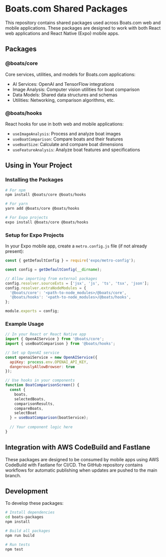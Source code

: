 # Boats.com Shared Packages

This repository contains shared packages used across Boats.com web and mobile applications. These packages are designed to work with both React web applications and React Native (Expo) mobile apps.

## Packages

### @boats/core

Core services, utilities, and models for Boats.com applications:

- AI Services: OpenAI and TensorFlow integrations
- Image Analysis: Computer vision utilities for boat comparison
- Data Models: Shared data structures and schemas
- Utilities: Networking, comparison algorithms, etc.

### @boats/hooks

React hooks for use in both web and mobile applications:

- `useImageAnalysis`: Process and analyze boat images
- `useBoatComparison`: Compare boats and their features
- `useBoatSize`: Calculate and compare boat dimensions
- `useFeatureAnalysis`: Analyze boat features and specifications

## Using in Your Project

### Installing the Packages

```bash
# For npm
npm install @boats/core @boats/hooks

# For yarn
yarn add @boats/core @boats/hooks

# For Expo projects
expo install @boats/core @boats/hooks
```

### Setup for Expo Projects

In your Expo mobile app, create a `metro.config.js` file (if not already present):

```javascript
const { getDefaultConfig } = require('expo/metro-config');

const config = getDefaultConfig(__dirname);

// Allow importing from external packages
config.resolver.sourceExts = ['jsx', 'js', 'ts', 'tsx', 'json'];
config.resolver.extraNodeModules = {
  '@boats/core': '<path-to-node_modules>/@boats/core',
  '@boats/hooks': '<path-to-node_modules>/@boats/hooks',
};

module.exports = config;
```

### Example Usage

```javascript
// In your React or React Native app
import { OpenAIService } from '@boats/core';
import { useBoatComparison } from '@boats/hooks';

// Set up OpenAI service
const openaiService = new OpenAIService({
  apiKey: process.env.OPENAI_API_KEY,
  dangerouslyAllowBrowser: true
});

// Use hooks in your components
function BoatComparisonScreen() {
  const { 
    boats, 
    selectedBoats, 
    comparisonResults,
    compareBoats, 
    selectBoat 
  } = useBoatComparison(boatService);
  
  // Your component logic here
}
```

## Integration with AWS CodeBuild and Fastlane

These packages are designed to be consumed by mobile apps using AWS CodeBuild with Fastlane for CI/CD. The GitHub repository contains workflows for automatic publishing when updates are pushed to the main branch.

## Development

To develop these packages:

```bash
# Install dependencies
cd boats-packages
npm install

# Build all packages
npm run build

# Run tests
npm test
```
